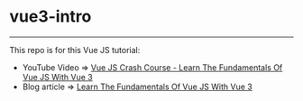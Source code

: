# vue3-intro

---

This repo is for this Vue JS tutorial:

* YouTube Video => [Vue JS Crash Course - Learn The Fundamentals Of Vue JS With Vue 3
](https://www.youtube.com/watch?v=i2v4ysWUgMs)
* Blog article => [Learn The Fundamentals Of Vue JS With Vue 3](https://catalins.tech/learn-the-fundamentals-of-vue-js-with-vue-3)
